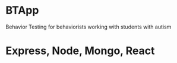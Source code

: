 # BTApp
Behavior Testing for behaviorists working with students with autism

# Express, Node, Mongo, React
